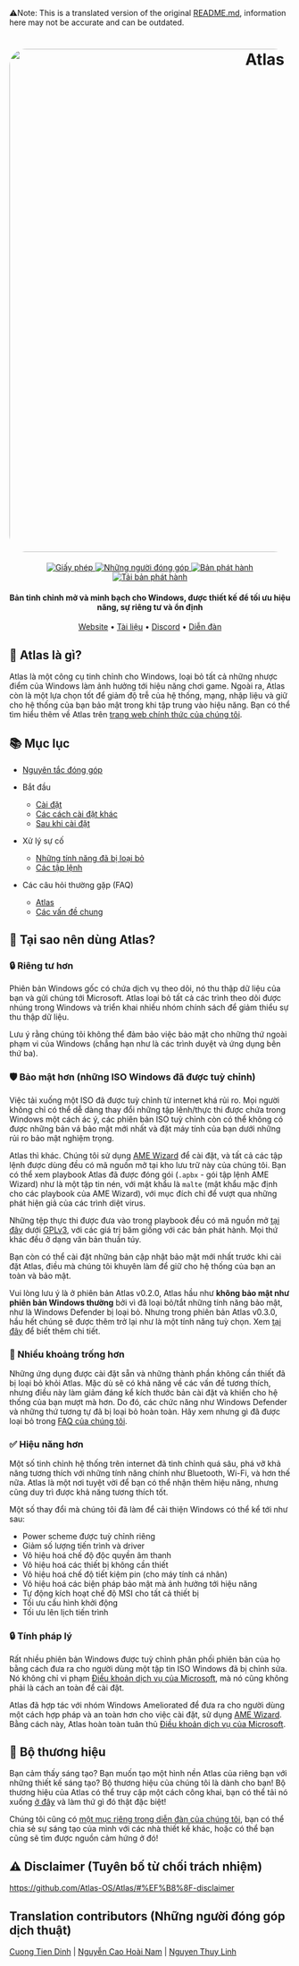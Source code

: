 ﻿⚠️Note: This is a translated version of the original [README.md](https://github.com/Atlas-OS/Atlas/blob/main/README.md), information here may not be accurate and can be outdated.
<h1 align="center">
  <a href="http://atlasos.net"><img src="https://gcore.jsdelivr.net/gh/Atlas-OS/Atlas@main/img/banner.png" alt="Atlas" width="900" style="border-radius: 30px"></a>
</h1>
  <p align="center">
    <a href="https://github.com/Atlas-OS/Atlas/blob/main/LICENSE">
      <img alt="Giấy phép" src="https://img.shields.io/github/license/atlas-os/atlas?style=for-the-badge&logo=github&color=1A91FF"/>
    </a>
    <a href="https://github.com/Atlas-OS/Atlas/graphs/contributors">
      <img alt="Những người đóng góp" src="https://img.shields.io/github/contributors/atlas-os/atlas?style=for-the-badge&color=1A91FF" />
    </a>
    <a href="https://github.com/Atlas-OS/Atlas/releases/latest">
      <img alt="Bản phát hành" src="https://img.shields.io/github/release/atlas-os/atlas?style=for-the-badge&color=1A91FF" />
    </a>
    <a href="https://github.com/Atlas-OS/Atlas/releases">
      <img alt="Tải bản phát hành" src="https://img.shields.io/github/downloads/Atlas-OS/Atlas/total?style=for-the-badge&logo=github&color=1A91FF" />
    </a>
  </p>
<h4 align="center">Bản tinh chỉnh mở và minh bạch cho Windows, được thiết kế để tối ưu hiệu năng, sự riêng tư và ổn định</h4>

<p align="center">
  <a href="https://atlasos.net">Website</a>
  •
  <a href="https://docs.atlasos.net">Tài liệu</a>
  •
  <a href="https://discord.atlasos.net" target="_blank">Discord</a>
  •
  <a href="https://forum.atlasos.net">Diễn đàn</a>
</p>

## 🤔 **Atlas là gì?**

Atlas là một công cụ tinh chỉnh cho Windows, loại bỏ tất cả những nhược điểm của Windows làm ảnh hưởng tới hiệu năng chơi game.
Ngoài ra, Atlas còn là một lựa chọn tốt để giảm độ trễ của hệ thống, mạng, nhập liệu và giữ cho hệ thống của bạn bảo mật trong khi tập trung vào hiệu năng.
Bạn có thể tìm hiểu thêm về Atlas trên [trang web chính thức của chúng tôi](https://atlasos.net).

## 📚 **Mục lục**

- [Nguyên tắc đóng góp](https://docs.atlasos.net/contributions)

- Bắt đầu
  - [Cài đặt](https://docs.atlasos.net/getting-started/installation)
  - [Các cách cài đặt khác](https://docs.atlasos.net/getting-started/other-installation-methods/no-usb)
  - [Sau khi cài đặt](https://docs.atlasos.net/getting-started/post-installation/drivers)

- Xử lý sự cố
  - [Những tính năng đã bị loại bỏ](https://docs.atlasos.net/troubleshooting/removed-features)
  - [Các tập lệnh](https://docs.atlasos.net/troubleshooting/scripts)

- Các câu hỏi thường gặp (FAQ)
  - [Atlas](https://atlasos.net/faq)
  - [Các vấn đề chung](https://docs.atlasos.net/troubleshooting/common-issues/hyper-v/)

## 👀 **Tại sao nên dùng Atlas?**

### 🔒 Riêng tư hơn
Phiên bản Windows gốc có chứa dịch vụ theo dõi, nó thu thập dữ liệu của bạn và gửi chúng tới Microsoft.
Atlas loại bỏ tất cả các trình theo dõi được nhúng trong Windows và triển khai nhiều nhóm chính sách để giảm thiểu sự thu thập dữ liệu.

Lưu ý rằng chúng tôi không thể đảm bảo việc bảo mật cho những thứ ngoài phạm vi của Windows (chẳng hạn như là các trình duyệt và ứng dụng bên thứ ba).

### 🛡️ Bảo mật hơn (những ISO Windows đã được tuỳ chỉnh)
Việc tải xuống một ISO đã được tuỳ chỉnh từ internet khá rủi ro. Mọi người không chỉ có thể dễ dàng thay đổi những tập lênh/thực thi được chứa trong Windows một cách ác ý, các phiên bản ISO tuỳ chỉnh còn có thể không có được những bản vá bảo mật mới nhất và đặt máy tính của bạn dưới những rủi ro bảo mật nghiệm trọng.

Atlas thì khác. Chúng tôi sử dụng [AME Wizard](https://ameliorated.io) để cài đặt, và tất cả các tập lệnh được dùng đều có mã nguồn mở tại kho lưu trữ này của chúng tôi. Bạn có thể xem playbook Atlas đã được đóng gói (`.apbx` - gói tập lệnh AME Wizard) như là một tập tin nén, với mật khẩu là `malte` (mật khẩu mặc định cho các playbook của AME Wizard), với mục đích chỉ để vượt qua những phát hiện giả của các trình diệt virus.

Những tệp thực thi được đưa vào trong playbook đều có mã nguồn mở [tại đây](https://github.com/Atlas-OS/Atlas-Utilities) dưới [GPLv3](https://github.com/Atlas-OS/Atlas-Utilities/blob/main/LICENSE), với các giá trị băm giống với các bản phát hành. Mọi thứ khác đều ở dạng văn bản thuần túy.

Bạn còn có thể cài đặt những bản cập nhật bảo mật mới nhất trước khi cài đặt Atlas, điều mà chúng tôi khuyên làm để giữ cho hệ thống của bạn an toàn và bảo mật.

Vui lòng lưu ý là ở phiên bản Atlas v0.2.0, Atlas hầu như **không bảo mật như phiên bản Windows thường** bởi vì đã loại bỏ/tắt những tính năng bảo mật, như là Windows Defender bị loại bỏ. Nhưng trong phiên bản Atlas v0.3.0, hầu hết chúng sẽ được thêm trở lại như là một tính năng tuỳ chọn. Xem [tại đây](https://docs.atlasos.net/troubleshooting/removed-features/) để biết thêm chi tiết.

### 🚀 Nhiều khoảng trống hơn
Những ứng dụng được cài đặt sẵn và những thành phần không cần thiết đã bị loại bỏ khỏi Atlas. Mặc dù sẽ có khả năng về các vấn đề tương thích, nhưng điều này làm giảm đáng kể kích thước bản cài đặt và khiến cho hệ thống của bạn mượt mà hơn. Do đó, các chức năng như Windows Defender và những thứ tương tự đã bị loại bỏ hoàn toàn. Hãy xem nhưng gì đã được loại bỏ trong [FAQ của chúng tôi](https://docs.atlasos.net/troubleshooting/removed-features).

### ✅ Hiệu năng hơn
Một số tinh chỉnh hệ thống trên internet đã tinh chỉnh quá sâu, phá vỡ khả năng tương thích với những tính năng chính như Bluetooth, Wi-Fi, và hơn thế nữa. Atlas là một nơi tuyệt vời để bạn có thể nhận thêm hiệu năng, nhưng cũng duy trì được khả năng tương thích tốt.

Một số thay đổi mà chúng tôi đã làm để cải thiện Windows có thể kể tới như sau:

- Power scheme được tuỳ chỉnh riêng
- Giảm số lượng tiến trình và driver
- Vô hiệu hoá chế độ độc quyền âm thanh
- Vô hiệu hoá các thiết bị không cần thiết
- Vô hiệu hoá chế độ tiết kiệm pin (cho máy tính cá nhân)
- Vô hiệu hoá các biện pháp bảo mật mà ảnh hưởng tới hiệu năng
- Tự động kích hoạt chế độ MSI cho tất cả thiết bị
- Tối ưu cấu hình khởi động
- Tối ưu lên lịch tiến trình

### 🔒 Tính pháp lý
Rất nhiều phiên bản Windows được tuỳ chỉnh phân phối phiên bản của họ bằng cách đưa ra cho người dùng một tập tin ISO Windows đã bị chỉnh sửa. Nó không chỉ vi phạm [Điều khoản dịch vụ của Microsoft](https://www.microsoft.com/en-us/Useterms/Retail/Windows/10/UseTerms_Retail_Windows_10_English.htm), mà nó cũng không phải là cách an toàn để cài đặt.

Atlas đã hợp tác với nhóm Windows Ameliorated để đưa ra cho người dùng một cách hợp pháp và an toàn hơn cho việc cài đặt, sử dụng [AME Wizard](https://ameliorated.io). Bằng cách này, Atlas hoàn toàn tuân thủ [Điều khoản dịch vụ của Microsoft](https://www.microsoft.com/en-us/Useterms/Retail/Windows/10/UseTerms_Retail_Windows_10_English.htm).

## 🎨 Bộ thương hiệu
Bạn cảm thấy sáng tạo? Bạn muốn tạo một hình nền Atlas của riêng bạn với những thiết kế sáng tạo? Bộ thương hiệu của chúng tôi là dành cho bạn!
Bộ thương hiệu của Atlas có thể truy cập một cách công khai, bạn có thể tải nó xuống [ở đây](https://cdn.jsdelivr.net/gh/Atlas-OS/Atlas@main/img/brand-kit.zip) và làm thứ gì đó thật đặc biệt!

Chúng tôi cũng có [một mục riêng trong diễn đàn của chúng tôi](https://forum.atlasos.net/t/art-showcase), bạn có thể chia sẻ sự sáng tạo của mình với các nhà thiết kế khác, hoặc có thể bạn cũng sẽ tìm được nguồn cảm hứng ở đó!

## ⚠️ Disclaimer (Tuyên bố từ chối trách nhiệm)
https://github.com/Atlas-OS/Atlas/#%EF%B8%8F-disclaimer

## Translation contributors (Những người đóng góp dịch thuật)
[Cuong Tien Dinh](https://github.com/dtcu0ng) | 
[Nguyễn Cao Hoài Nam](https://github.com/sant1ago-da-hanoi) | 
[Nguyen Thuy Linh](https://github.com/WhiteSnow00)
